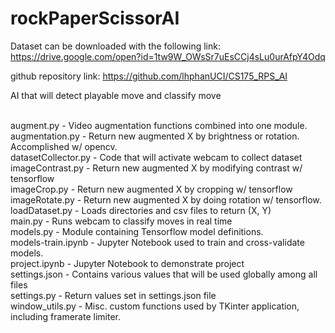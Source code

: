 # rockPaperScissorAI

Dataset can be downloaded with the following link:
https://drive.google.com/open?id=1tw9W_OWsSr7uEsCCj4sLu0urAfpY4Odq

github repository link:
https://github.com/lhphanUCI/CS175_RPS_AI

AI that will detect playable move and classify move <br/><br/>

augment.py - Video augmentation functions combined into one module. <br/>
augmentation.py - Return new augmented X by brightness or rotation. Accomplished w/ opencv. <br/>
datasetCollector.py - Code that will activate webcam to collect dataset <br/>
imageContrast.py - Return new augmented X by modifying contrast w/ tensorflow <br/>
imageCrop.py - Return new augmented X by cropping w/ tensorflow <br/>
imageRotate.py - Return new augmented X by doing rotation w/ tensorflow. <br/>
loadDataset.py - Loads directories and csv files to return (X, Y) <br/>
main.py - Runs webcam to classify moves in real time <br/>
models.py - Module containing Tensorflow model definitions. <br/>
models-train.ipynb - Jupyter Notebook used to train and cross-validate models. <br/>
project.ipynb - Jupyter Notebook to demonstrate project<br/>
settings.json - Contains various values that will be used globally among all files <br/>
settings.py - Return values set in settings.json file <br/>
window_utils.py - Misc. custom functions used by TKinter application, including framerate limiter. <br/>
